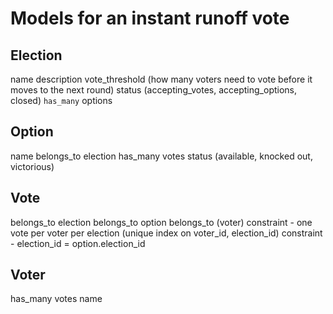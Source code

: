 # Models for an instant runoff vote

## Election

name
description
vote_threshold (how many voters need to vote before it moves to the next round)
status (accepting_votes, accepting_options, closed)
`has_many` options

## Option

name
belongs_to election
has_many votes
status (available, knocked out, victorious)

## Vote

belongs_to election
belongs_to option
belongs_to (voter)
constraint - one vote per voter per election (unique index on voter_id, election_id)
constraint - election_id = option.election_id

## Voter

has_many votes
name
